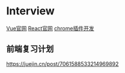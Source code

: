 # Interview
[Vue官网](https://v3.cn.vuejs.org/guide/installation.html#%E5%8F%91%E5%B8%83%E7%89%88%E6%9C%AC%E8%AF%B4%E6%98%8E)
[React官网](https://reactjs.org/languages)
[chrome插件开发](https://wizardforcel.gitbooks.io/chrome-doc/content/9.html)
## 前端复习计划
https://juejin.cn/post/7061588533214969892
